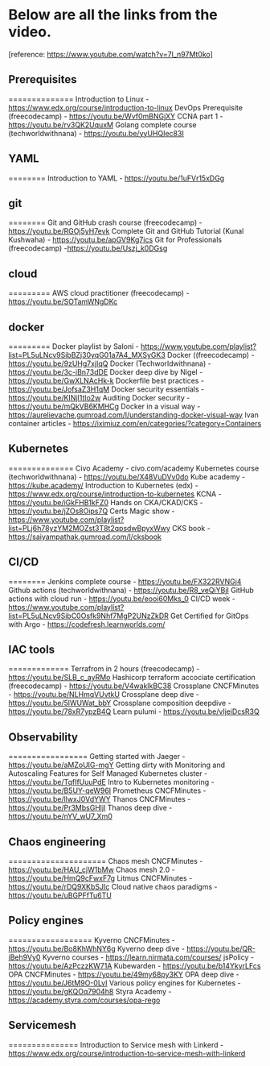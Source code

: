 # Below are all the links from the video. 
[reference: https://www.youtube.com/watch?v=7l_n97Mt0ko]


## Prerequisites
==============
Introduction to Linux - https://www.edx.org/course/introduction-to-linux
DevOps Prerequisite (freecodecamp) - https://youtu.be/Wvf0mBNGjXY
CCNA part 1 - https://youtu.be/rv3QK2UquxM
Golang complete course (techworldwithnana) - https://youtu.be/yyUHQIec83I

## YAML
========
Introduction to YAML - https://youtu.be/1uFVr15xDGg

## git
========
Git and GitHub crash course  (freecodecamp) - https://youtu.be/RGOj5yH7evk
Complete Git and GitHub Tutorial (Kunal Kushwaha) - https://youtu.be/apGV9Kg7ics
Git for Professionals (freecodecamp)  -https://youtu.be/Uszj_k0DGsg

## cloud
=========
AWS cloud practitioner (freecodecamp) - https://youtu.be/SOTamWNgDKc

## docker
=========
Docker playlist by Saloni - https://www.youtube.com/playlist?list=PL5uLNcv9SibBZj30yqG01a7A4_MXSyGK3
Docker ((freecodecamp)  - https://youtu.be/9zUHg7xjIqQ
Docker (Techworldwithnana) - https://youtu.be/3c-iBn73dDE
Docker deep dive by Nigel - https://youtu.be/GwXLNAcHk-k
Dockerfile best practices - https://youtu.be/JofsaZ3H1qM
Docker security essentials - https://youtu.be/KINjI1tlo2w
Auditing Docker security - https://youtu.be/mQkVB6KMHCg
Docker in a visual way - https://aurelievache.gumroad.com/l/understanding-docker-visual-way
Ivan container articles - https://iximiuz.com/en/categories/?category=Containers

## Kubernetes
==============
Civo Academy - civo.com/academy
Kubernetes course (techworldwithnana) - https://youtu.be/X48VuDVv0do
Kube academy - https://kube.academy/
Introduction to Kubernetes (edx) - https://www.edx.org/course/introduction-to-kubernetes
KCNA - https://youtu.be/iGkFHB1kFZ0
Hands on CKA/CKAD/CKS - https://youtu.be/jZOs8Oips7Q
Certs Magic show - https://www.youtube.com/playlist?list=PLj6h78yzYM2MOZst3T8t2qpsdwBpyxWwy
CKS book - https://saiyampathak.gumroad.com/l/cksbook

## CI/CD
========
Jenkins complete course - https://youtu.be/FX322RVNGj4
Github actions (techworldwithnana) - https://youtu.be/R8_veQiYBjI
GitHub actions with cloud run - https://youtu.be/eooi60Mks_0
CI/CD week - https://www.youtube.com/playlist?list=PL5uLNcv9SibC0Osfk9Nhf7MgP2UNzZkDR
Get Certified for GitOps with Argo - https://codefresh.learnworlds.com/

## IAC tools
=============
Terrafrom in 2 hours (freecodecamp) - https://youtu.be/SLB_c_ayRMo
Hashicorp terraform accociate certification (freecodecamp) - https://youtu.be/V4waklkBC38
Crossplane CNCFMinutes - https://youtu.be/NLHmqVUvtkU
Crossplane deep dive - https://youtu.be/5lWUWat_bbY
Crossplane composition deepdive - https://youtu.be/78xR7ypzB4Q
Learn pulumi - https://youtu.be/vIjeiDcsR3Q

## Observability
=================
Getting started with Jaeger - https://youtu.be/aMZoUIG-mgY
Getting dirty with Monitoring and Autoscaling Features for Self Managed Kubernetes cluster - https://youtu.be/TqfIfUuuPdE
Intro to Kubernetes monitoring - https://youtu.be/B5UY-qeW96I
Prometheus CNCFMinutes - https://youtu.be/llwxJ0VdYWY
Thanos CNCFMinutes - https://youtu.be/Pr3MbsGHljI
Thanos deep dive - https://youtu.be/nYV_wU7_Xm0

## Chaos engineering
=====================
Chaos mesh CNCFMinutes - https://youtu.be/HAU_cjW1bMw
Chaos mesh 2.0 - https://youtu.be/HmQ9cFwxF7g
Litmus CNCFMinutes - https://youtu.be/rDQ9XKbSJIc
Cloud native chaos paradigms - https://youtu.be/uBGPFfTu6TU

## Policy engines
==================
Kyverno CNCFMinutes - https://youtu.be/Bo8KhWhNY6g
Kyverno deep dive - https://youtu.be/QR-iBeh9Vy0
Kyverno courses - https://learn.nirmata.com/courses/
jsPolicy - https://youtu.be/AzPczzKW71A
Kubewarden - https://youtu.be/b14YkyrLFcs
OPA CNCFMinutes - https://youtu.be/49my68py3KY
OPA deep dive - https://youtu.be/J6tM9O-0LvI
Various policy engines for Kubernetes - https://youtu.be/gKQOq7904h8
Styra Academy - https://academy.styra.com/courses/opa-rego

## Servicemesh
===============
Introduction to Service mesh with Linkerd  - https://www.edx.org/course/introduction-to-service-mesh-with-linkerd
